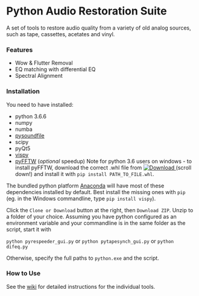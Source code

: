 # Python Audio Restoration Suite
A set of tools to restore audio quality from a variety of old analog sources, such as tape, cassettes, acetates and vinyl.

### Features
- Wow & Flutter Removal
- EQ matching with differential EQ
- Spectral Alignment

### Installation
You need to have installed:
- python 3.6.6
- numpy
- numba
- [pysoundfile](https://pysoundfile.readthedocs.io/)
- scipy
- pyQt5
- [vispy](vispy.org)
- [pyFFTW](https://github.com/pyFFTW/pyFFTW) (_optional_ speedup) Note for python 3.6 users on windows - to install pyFFTW, download the correct .whl file from [ ![Download](https://api.bintray.com/packages/hgomersall/generic/PyFFTW-development-builds/images/download.svg) ](https://bintray.com/hgomersall/generic/PyFFTW-development-builds/_latestVersion#files)  (scroll down!) and install it with `pip install PATH_TO_FILE.whl`.

The bundled python platform [Anaconda](https://www.anaconda.com/download/) will have most of these dependencies installed by default. Best install the missing ones with `pip` (eg. in the Windows commandline, type `pip install vispy`).

Click the `Clone or Download` button at the right, then `Download ZIP`. Unzip to a folder of your choice. Assuming you have python configured as an environment variable and your commandline is in the same folder as the script, start it with

`python pyrespeeder_gui.py` or `python pytapesynch_gui.py` or `python difeq.py`

Otherwise, specify the full paths to `python.exe` and the script.

### How to Use
See the [wiki](https://github.com/HENDRIX-ZT2/pyaudiorestoration/wiki) for detailed instructions for the individual tools.
